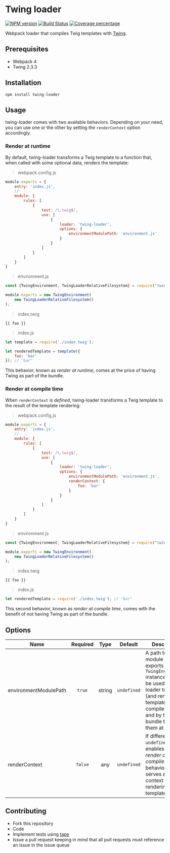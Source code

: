 # Twing loader
[![NPM version][npm-image]][npm-url] [![Build Status][travis-image]][travis-url] [![Coverage percentage][coveralls-image]][coveralls-url]

Webpack loader that compiles Twig templates with [Twing](https://www.npmjs.com/package/twing).

## Prerequisites

* Webpack 4
* Twing 2.3.3

## Installation

`npm install twing-loader`

## Usage

twing-loader comes with two available behaviors. Depending on your need, you can use one or the other by setting the `renderContext` option accordingly.

### Render at runtime

By default, twing-loader transforms a Twig template to a function that, when called with some optional data, renders the template:

> webpack.config.js

```javascript
module.exports = {
    entry: 'index.js',
    // ...
    module: {
        rules: [
            {
                test: /\.twig$/,
                use: [
                    {
                        loader: 'twing-loader',
                        options: {
                            environmentModulePath: 'environment.js'
                        }
                    }
                ]
            }
        ]
    }
}
```

> environment.js

```javascript
const {TwingEnvironment, TwingLoaderRelativeFilesystem} = require("twing");

module.exports = new TwingEnvironment(
    new TwingLoaderRelativeFilesystem()
);
```

> index.twig

```twig
{{ foo }}
```

> index.js

```javascript
let template = require('./index.twig');

let renderedTemplate = template({
    foo: 'bar'
}); // "bar"
```

This behavior, known as _render at runtime_, comes at the price of having Twing as part of the bundle.

### Render at compile time

When `renderContext` is _defined_, twing-loader transforms a Twig template to the result of the template rendering:

> webpack.config.js

```javascript
module.exports = {
    entry: 'index.js',
    // ...
    module: {
        rules: [
            {
                test: /\.twig$/,
                use: [
                    {
                        loader: 'twing-loader',
                        options: {
                            environmentModulePath: 'environment.js',
                            renderContext: {
                                foo: 'bar'
                            }
                        }
                    }
                ]
            }
        ]
    }
}
```

> environment.js

```javascript
const {TwingEnvironment, TwingLoaderRelativeFilesystem} = require("twing");

module.exports = new TwingEnvironment(
    new TwingLoaderRelativeFilesystem()
);
```

> index.twig

```twig
{{ foo }}
```

> index.js

```javascript
let renderedTemplate = require('./index.twig'); // "bar"
```

This second behavior, known as _render at compile time_, comes with the benefit of not having Twing as part of the bundle.

## Options

|Name|Required|Type|Default|Description|
|---|:---:|:---:|:---:|---|
|environmentModulePath|`true`|string|`undefined`| A path to the module that exports the `TwingEnvironment` instance that will be used by the loader to compile (and render) the templates at compile-time and by the bundle to render them at runtime.|
|renderContext|`false`|any|`undefined`|If different from `undefined`, enables the _render at compile time_ behavior and serves as context for the rendering of the templates.|

## Contributing

* Fork this repository
* Code
* Implement tests using [tape](https://github.com/substack/tape)
* Issue a pull request keeping in mind that all pull requests must reference an issue in the issue queue

[npm-image]: https://badge.fury.io/js/twing-loader.svg
[npm-url]: https://npmjs.org/package/twing-loader
[travis-image]: https://travis-ci.org/nicolasRdr/twing-loader.svg?branch=master
[travis-url]: https://travis-ci.org/nicolasRdr/twing-loader
[coveralls-image]: https://coveralls.io/repos/github/nicolasRdr/twing-loader/badge.svg
[coveralls-url]: https://coveralls.io/github/nicolasRdr/twing-loader
